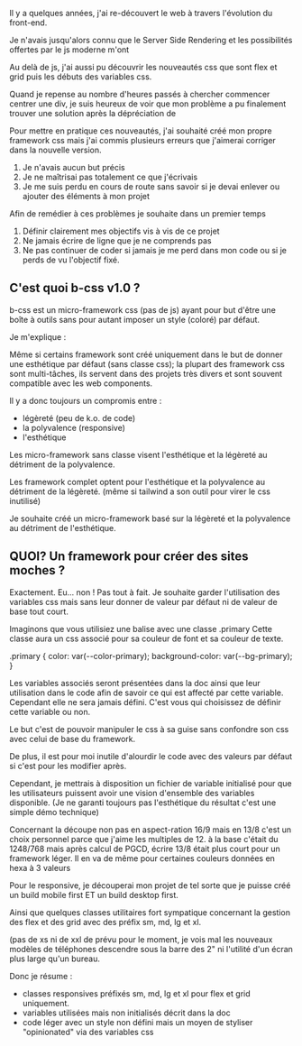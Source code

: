 

Il y a quelques années, j'ai re-découvert le web à travers 
l'évolution du front-end.

Je n'avais jusqu'alors connu que le Server Side Rendering 
et les possibilités offertes par le js moderne m'ont 

Au delà de js, j'ai aussi pu découvrir les nouveautés css 
que sont flex et grid puis les débuts des variables css.

Quand je repense au nombre d'heures passés à chercher 
commencer centrer une div, je suis heureux de voir 
que mon problème a pu finalement trouver une solution 
après la dépréciation de <center></center>

Pour mettre en pratique ces nouveautés, j'ai souhaité 
créé mon propre framework css mais j'ai commis plusieurs 
erreurs que j'aimerai corriger dans la nouvelle  version.

1) Je n'avais aucun but précis
2) Je ne maîtrisai pas totalement ce que j'écrivais
3) Je me suis perdu en cours de route sans savoir si je devai enlever 
ou ajouter des éléments à mon projet

Afin de remédier à ces problèmes je souhaite dans un premier temps

1) Définir clairement mes objectifs vis à vis de ce projet 
2) Ne jamais écrire de ligne que je ne comprends pas 
3) Ne pas continuer de coder si jamais je me perd dans mon code ou 
si je perds de vu l'objectif fixé.

## C'est quoi b-css v1.0 ?

b-css est un micro-framework css (pas de js) ayant 
pour but d'être une boîte à outils sans pour autant 
imposer un style (coloré) par défaut. 

Je m'explique : 

Même si certains framework sont créé uniquement 
dans le but de donner une esthétique par défaut 
(sans classe css); la plupart des framework css 
sont multi-tâches, ils servent dans des projets 
très divers et sont souvent compatible avec 
les web components.

Il y a donc toujours un compromis entre : 
- légèreté (peu de k.o. de code) 
- la polyvalence (responsive)
- l'esthétique 

Les micro-framework sans classe visent l'esthétique et 
la légèreté au détriment de la polyvalence.

Les framework complet optent pour l'esthétique et 
la polyvalence au détriment de la légèreté. 
(même si tailwind a son outil pour virer le css inutilisé)

Je souhaite créé un micro-framework basé sur la 
légèreté et la polyvalence au détriment de l'esthétique.

## QUOI? Un framework pour créer des sites moches ?

Exactement. Eu... non ! Pas tout à fait. 
Je souhaite garder l'utilisation des variables css 
mais sans leur donner de valeur par défaut ni 
de valeur de base tout court. 

Imaginons que vous utilisiez une balise avec une classe .primary
Cette classe aura un css associé pour sa couleur de font et 
sa couleur de texte.

.primary {
	color: var(--color-primary);
	background-color: var(--bg-primary);
}

Les variables associés seront présentées dans la 
doc ainsi que leur utilisation dans le code 
afin de savoir ce qui est affecté par cette variable.
Cependant elle ne sera jamais défini.
C'est vous qui choisissez de définir cette variable ou non.

Le but c'est de pouvoir manipuler le css à sa guise 
sans confondre son css avec celui de base du framework.

De plus, il est pour moi inutile d'alourdir le code avec 
des valeurs par défaut si c'est pour les modifier après.

Cependant, je mettrais à disposition un fichier de variable 
initialisé pour que les utilisateurs puissent avoir une vision 
d'ensemble des variables disponible. (Je ne garanti toujours 
pas l'esthétique du résultat c'est une simple démo technique)

Concernant la découpe non pas en aspect-ration 16/9 mais en 
13/8 c'est un choix personnel parce que j'aime les multiples de 12.
à la base c'était du 1248/768 mais après calcul de PGCD, 
écrire 13/8 était plus court pour un framework léger.
Il en va de même pour certaines couleurs données en hexa à 3 valeurs 


Pour le responsive, je découperai mon projet de tel sorte que 
je puisse créé un build mobile first ET un build desktop first.

Ainsi que quelques classes utilitaires fort sympatique concernant 
la gestion des flex et des grid avec des préfix sm, md, lg et xl.

(pas de xs ni de xxl de prévu pour le moment, je vois mal les 
nouveaux modèles de téléphones descendre sous la barre des 2" 
ni l'utilité d'un écran plus large qu'un bureau.

Donc je résume : 

- classes responsives préfixés sm, md, lg et xl pour flex et grid uniquement.
- variables utilisées mais non initialisés décrit dans la doc 
- code léger avec un style non défini mais un moyen de styliser "opinionated" 
via des variables css 







